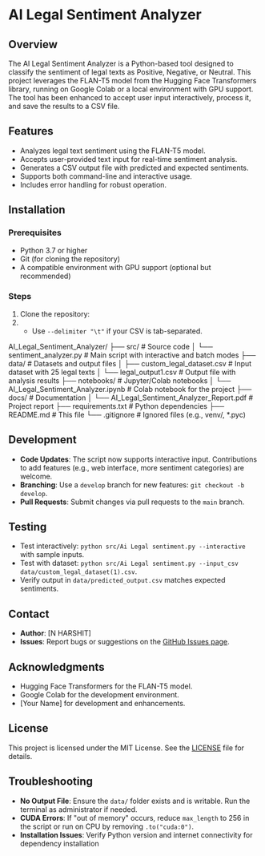 # AI Legal Sentiment Analyzer

## Overview
The AI Legal Sentiment Analyzer is a Python-based tool designed to classify the sentiment of legal texts as Positive, Negative, or Neutral. This project leverages the FLAN-T5 model from the Hugging Face Transformers library, running on Google Colab or a local environment with GPU support. The tool has been enhanced to accept user input interactively, process it, and save the results to a CSV file.

## Features
- Analyzes legal text sentiment using the FLAN-T5 model.
- Accepts user-provided text input for real-time sentiment analysis.
- Generates a CSV output file with predicted and expected sentiments.
- Supports both command-line and interactive usage.
- Includes error handling for robust operation.

## Installation

### Prerequisites
- Python 3.7 or higher
- Git (for cloning the repository)
- A compatible environment with GPU support (optional but recommended)

### Steps
1. Clone the repository:
2. - Use `--delimiter "\t"` if your CSV is tab-separated.

AI_Legal_Sentiment_Analyzer/
├── src/                # Source code
│   └── sentiment_analyzer.py  # Main script with interactive and batch modes
├── data/               # Datasets and output files
│   ├── custom_legal_dataset.csv  # Input dataset with 25 legal texts
│   └── legal_output1.csv  # Output file with analysis results
├── notebooks/          # Jupyter/Colab notebooks
│   └── AI_Legal_Sentiment_Analyzer.ipynb  # Colab notebook for the project
├── docs/               # Documentation
│   └── AI_Legal_Sentiment_Analyzer_Report.pdf  # Project report
├── requirements.txt    # Python dependencies
├── README.md           # This file
└── .gitignore          # Ignored files (e.g., venv/, *.pyc)

## Development
- **Code Updates**: The script now supports interactive input. Contributions to add features (e.g., web interface, more sentiment categories) are welcome.
- **Branching**: Use a `develop` branch for new features: `git checkout -b develop`.
- **Pull Requests**: Submit changes via pull requests to the `main` branch.

## Testing
- Test interactively: `python src/Ai Legal sentiment.py --interactive` with sample inputs.
- Test with dataset: `python src/Ai Legal sentiment.py --input_csv data/custom_legal_dataset(1).csv`.
- Verify output in `data/predicted_output.csv` matches expected sentiments.

## Contact
- **Author**: [N HARSHIT]   
- **Issues**: Report bugs or suggestions on the [GitHub Issues page](https://github.com/Harshit052610/AI_Legal_Sentiment_Analyzer/issues).

## Acknowledgments
- Hugging Face Transformers for the FLAN-T5 model.
- Google Colab for the development environment.
- [Your Name] for development and enhancements.

## License
This project is licensed under the MIT License. See the [LICENSE](LICENSE) file for details.

## Troubleshooting
- **No Output File**: Ensure the `data/` folder exists and is writable. Run the terminal as administrator if needed.
- **CUDA Errors**: If "out of memory" occurs, reduce `max_length` to 256 in the script or run on CPU by removing `.to("cuda:0")`.
- **Installation Issues**: Verify Python version and internet connectivity for dependency installation
